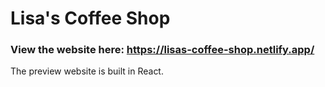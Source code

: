 # Lisa's Coffee Shop

### View the website here:  https://lisas-coffee-shop.netlify.app/

The preview website is built in React. 
